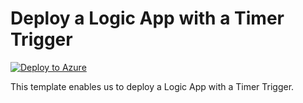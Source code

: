 # Deploy a Logic App with a Timer Trigger


[![Deploy to Azure](https://aka.ms/deploytoazurebutton)](https://portal.azure.com/#create/Microsoft.Template/uri/https%3A%2F%2Fraw.githubusercontent.com%2Fmehul-birari%2Fsample-arm-templates%2Fmaster%2Flogic-app-http-trigger%2Fazuredeploy.json)  

This template enables us to deploy a Logic App with a Timer Trigger. 

